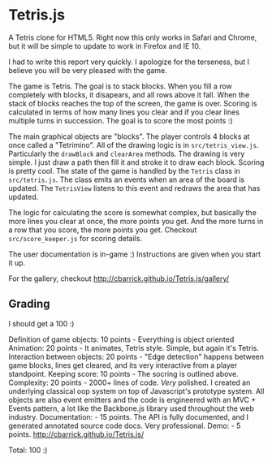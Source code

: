 Tetris.js
=========
A Tetris clone for HTML5. Right now this only works in Safari and Chrome, but it will be simple to update to work in Firefox and IE 10.

I had to write this report very quickly. I apologize for the terseness, but I believe you will be very pleased with the game.

The game is Tetris. The goal is to stack blocks. When you fill a row completely with blocks, it disapears, and all rows above it fall. When the stack of blocks reaches the top of the screen, the game is over. Scoring is calculated in terms of how many lines you clear and if you clear lines multiple turns in succession. The goal is to score the most points :)

The main graphical objects are "blocks". The player controls 4 blocks at once called a "Tetrimino". All of the drawing logic is in `src/tetris_view.js`. Particularly the `drawBlock` and `clearArea` methods. The drawing is very simple. I just draw a path then fill it and stroke it to draw each block. Scoring is pretty cool. The state of the game is handled by the `Tetris` class in `src/tetris.js`. The class emits an events when an area of the board is updated. The `TetrisView` listens to this event and redraws the area that has updated.

The logic for calculating the score is somewhat complex, but basically the more lines you clear at once, the more points you get. And the more turns in a row that you score, the more points you get. Checkout `src/score_keeper.js` for scoring details.

The user documentation is in-game :) Instructions are given when you start it up.

For the gallery, checkout http://cbarrick.github.io/Tetris.js/gallery/


Grading
-------
I should get a 100 :)

Definition of game objects: 10 points - Everything is object oriented
Animation: 20 points - It animates, Tetris style. Simple, but again it's Tetris.
Interaction between objects: 20 points - "Edge detection" happens between game blocks, lines get cleared, and its very interactive from a player standpoint.
Keeping score: 10 points - The socring is outlined above.
Complexity: 20 points - 2000+ lines of code. *Very* polished. I created an underlying classical oop system on top of Javascript's prototype system. All objects are also event emitters and the code is engineered with an MVC + Events pattern, a lot like the Backbone.js library used throughout the web industry.
Documentation: - 15 points. The API is fully documented, and I generated annotated source code docs. Very professional.
Demo: - 5 points. http://cbarrick.github.io/Tetris.js/

Total: 100 :)

